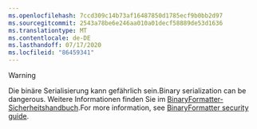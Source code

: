```yaml
---
ms.openlocfilehash: 7ccd309c14b73af16487850d1785ecf9b0bb2d97
ms.sourcegitcommit: 2543a78be6e246aa010a01decf58889de53d1636
ms.translationtype: MT
ms.contentlocale: de-DE
ms.lasthandoff: 07/17/2020
ms.locfileid: "86459341"
---
```

> [!WARNING]
> <span data-ttu-id="544c7-101">Die binäre Serialisierung kann gefährlich sein.</span><span class="sxs-lookup"><span data-stu-id="544c7-101">Binary serialization can be dangerous.</span></span> <span data-ttu-id="544c7-102">Weitere Informationen finden Sie im [BinaryFormatter-Sicherheitshandbuch](../docs/standard/serialization/binaryformatter-security-guide.md).</span><span class="sxs-lookup"><span data-stu-id="544c7-102">For more information, see [BinaryFormatter security guide](../docs/standard/serialization/binaryformatter-security-guide.md).</span></span>
